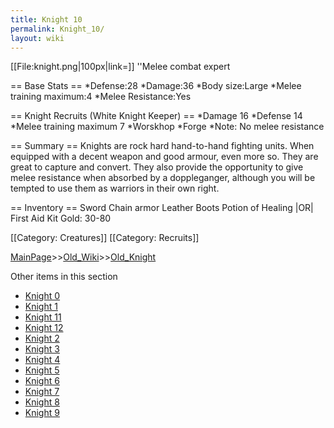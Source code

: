 ```yaml
---
title: Knight 10
permalink: Knight_10/
layout: wiki
---
```

[[File:knight.png|100px|link=]] ''Melee combat expert

== Base Stats ==
*Defense:28
*Damage:36
*Body size:Large
*Melee training maximum:4
*Melee Resistance:Yes

== Knight Recruits (White Knight Keeper) ==
*Damage 16
*Defense 14
*Melee training maximum 7 
*Worskhop
*Forge
*Note: No melee resistance

== Summary ==
Knights are rock hard hand-to-hand fighting units. When equipped with a decent weapon and good armour, even more so. They are great to capture and convert. They also provide the opportunity to give melee resistance when absorbed by a doppleganger, although you will be tempted to use them as warriors in their own right.

== Inventory ==
 Sword
 Chain armor
 Leather Boots
 Potion of Healing |OR| First Aid Kit
 Gold: 30-80

[[Category: Creatures]]
[[Category: Recruits]]

[MainPage](/keeperrl_wiki/ "wikilink")>>[Old_Wiki](/keeperrl_wiki/Old_Wiki "wikilink")>>[Old_Knight](/keeperrl_wiki/Old_Knight "wikilink")

Other items in this section
-    [Knight 0](/keeperrl_wiki/Knight_0 "wikilink")
-    [Knight 1](/keeperrl_wiki/Knight_1 "wikilink")
-    [Knight 11](/keeperrl_wiki/Knight_11 "wikilink")
-    [Knight 12](/keeperrl_wiki/Knight_12 "wikilink")
-    [Knight 2](/keeperrl_wiki/Knight_2 "wikilink")
-    [Knight 3](/keeperrl_wiki/Knight_3 "wikilink")
-    [Knight 4](/keeperrl_wiki/Knight_4 "wikilink")
-    [Knight 5](/keeperrl_wiki/Knight_5 "wikilink")
-    [Knight 6](/keeperrl_wiki/Knight_6 "wikilink")
-    [Knight 7](/keeperrl_wiki/Knight_7 "wikilink")
-    [Knight 8](/keeperrl_wiki/Knight_8 "wikilink")
-    [Knight 9](/keeperrl_wiki/Knight_9 "wikilink")
